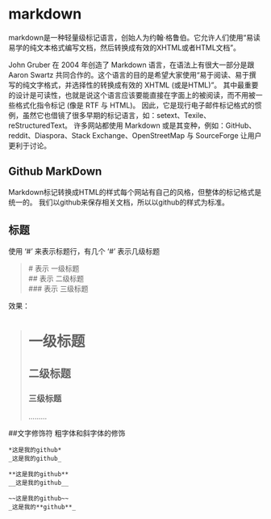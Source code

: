 # markdown  
  
markdown是一种轻量级标记语言，创始人为约翰·格鲁伯。它允许人们使用“易读易学的纯文本格式编写文档，然后转换成有效的XHTML或者HTML文档”。 
  
John Gruber 在 2004 年创造了 Markdown 语言，在语法上有很大一部分是跟 Aaron Swartz 共同合作的。这个语言的目的是希望大家使用“易于阅读、易于撰写的纯文字格式，并选择性的转换成有效的 XHTML (或是HTML)”。 其中最重要的设计是可读性，也就是说这个语言应该要能直接在字面上的被阅读，而不用被一些格式化指令标记 (像是 RTF 与 HTML)。 因此，它是现行电子邮件标记格式的惯例，虽然它也借镜了很多早期的标记语言，如：setext、Texile、reStructuredText。 许多网站都使用 Markdown 或是其变种，例如：GitHub、reddit、Diaspora、Stack Exchange、OpenStreetMap 与 SourceForge 让用户更利于讨论。 

## Github MarkDown  
  
Markdown标记转换成HTML的样式每个网站有自己的风格，但整体的标记格式是统一的。
我们以github来保存相关文档，所以以github的样式为标准。  

## 标题

使用 ‘#’ 来表示标题行，有几个 ‘#’ 表示几级标题  
> \# 表示 一级标题  
> \## 表示 二级标题  
> \### 表示 三级标题  

效果：
> # 一级标题
> ## 二级标题
> ### 三级标题
> .........  

##文字修饰符
粗字体和斜字体的修饰
  
```
*这是我的github*
_这是我的github_  

**这是我的github**
__这是我的github__

~~这是我的github~~
_这是我的**github**_
```


